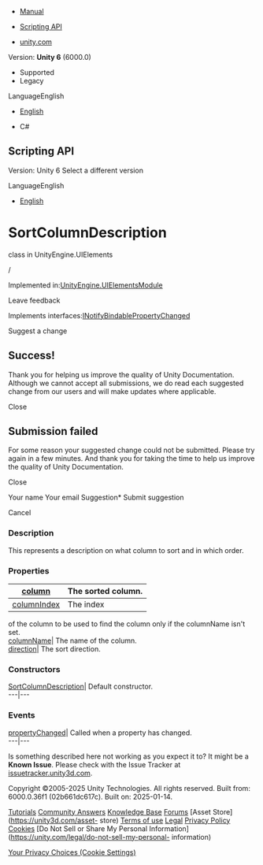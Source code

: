 [ ]()

  * [Manual](../Manual/index.html)
  * [Scripting API](../ScriptReference/index.html)

  * [unity.com](https://unity.com/)

Version: **Unity 6** (6000.0)

  * Supported
  * Legacy

LanguageEnglish

  * [English]()

  * C#

[ ](https://docs.unity3d.com)

## Scripting API

Version: Unity 6 Select a different version

LanguageEnglish

  * [English]()

# SortColumnDescription

class in UnityEngine.UIElements

/

Implemented
in:[UnityEngine.UIElementsModule](UnityEngine.UIElementsModule.html)

Leave feedback

  

Implements
interfaces:[INotifyBindablePropertyChanged](UIElements.INotifyBindablePropertyChanged.html)

Suggest a change

## Success!

Thank you for helping us improve the quality of Unity Documentation. Although
we cannot accept all submissions, we do read each suggested change from our
users and will make updates where applicable.

Close

## Submission failed

For some reason your suggested change could not be submitted. Please <a>try
again</a> in a few minutes. And thank you for taking the time to help us
improve the quality of Unity Documentation.

Close

Your name Your email Suggestion* Submit suggestion

Cancel

[ ]()

### Description

This represents a description on what column to sort and in which order.

### Properties

[column](UIElements.SortColumnDescription-column.html)|  The sorted column.  
---|---  
[columnIndex](UIElements.SortColumnDescription-columnIndex.html)|  The index
of the column to be used to find the column only if the columnName isn't set.  
[columnName](UIElements.SortColumnDescription-columnName.html)|  The name of
the column.  
[direction](UIElements.SortColumnDescription-direction.html)|  The sort
direction.  
  
### Constructors

[SortColumnDescription](UIElements.SortColumnDescription-ctor.html)|  Default
constructor.  
---|---  
  
### Events

[propertyChanged](UIElements.SortColumnDescription-propertyChanged.html)|
Called when a property has changed.  
---|---  
  
Is something described here not working as you expect it to? It might be a
**Known Issue**. Please check with the Issue Tracker at
[issuetracker.unity3d.com](https://issuetracker.unity3d.com).

Copyright ©2005-2025 Unity Technologies. All rights reserved. Built from:
6000.0.36f1 (02b661dc617c). Built on: 2025-01-14.

[Tutorials](https://unity3d.com/learn) [Community
Answers](https://answers.unity3d.com) [Knowledge
Base](https://support.unity3d.com/hc/en-us)
[Forums](https://forum.unity3d.com) [Asset Store](https://unity3d.com/asset-
store) [Terms of use](https://docs.unity3d.com/Manual/TermsOfUse.html)
[Legal](https://unity.com/legal) [Privacy
Policy](https://unity.com/legal/privacy-policy)
[Cookies](https://unity.com/legal/cookie-policy) [Do Not Sell or Share My
Personal Information](https://unity.com/legal/do-not-sell-my-personal-
information)

[Your Privacy Choices (Cookie Settings)](javascript:void\(0\);)

